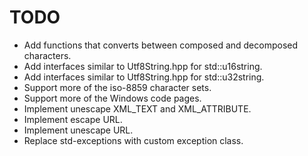 TODO
====
* Add functions that converts between composed and decomposed characters.
* Add interfaces similar to Utf8String.hpp for std::u16string.
* Add interfaces similar to Utf8String.hpp for std::u32string.
* Support more of the iso-8859 character sets.
* Support more of the Windows code pages.
* Implement unescape XML_TEXT and XML_ATTRIBUTE.
* Implement escape URL.
* Implement unescape URL.
* Replace std-exceptions with custom exception class.

